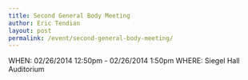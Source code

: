 ```yaml
---
title: Second General Body Meeting
author: Eric Tendian
layout: post
permalink: /event/second-general-body-meeting/
---
```


WHEN: 02/26/2014 12:50pm - 02/26/2014 1:50pm
WHERE: Siegel Hall Auditorium
